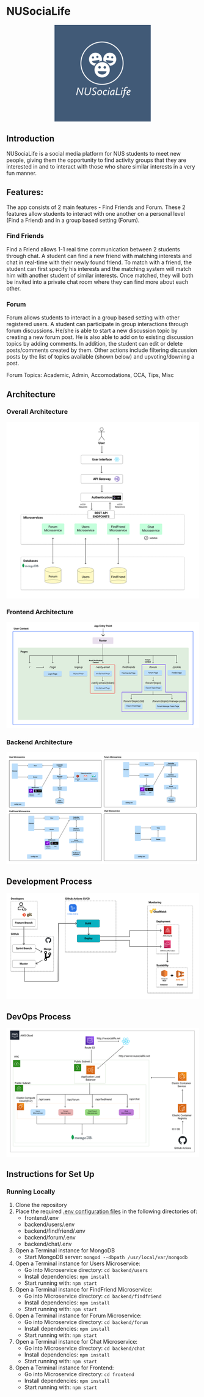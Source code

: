 # NUSociaLife

<p align="center">
  <img width=50% src="./resources/nusocialife_logo.png">
</p>

## Introduction

NUSociaLife is a social media platform for NUS students to meet new people, giving them the opportunity to find activity groups that they are interested in and to interact with those who share similar interests in a very fun manner.

## Features:

The app consists of 2 main features - Find Friends and Forum. These 2 features allow students to interact with one another on a personal level (Find a Friend) and in a group based setting (Forum).

### Find Friends

Find a Friend allows 1-1 real time communication between 2 students through chat. A student can find a new friend with matching interests and chat in real-time with their newly found friend. To match with a friend, the student can first specify his interests and the matching system will match him with another student of similar interests. Once matched, they will both be invited into a private chat room where they can find more about each other.

### Forum

Forum allows students to interact in a group based setting with other registered users. A student can participate in group interactions through forum discussions. He/she is able to start a new discussion topic by creating a new forum post. He is also able to add on to existing discussion topics by adding comments. In addition, the student can edit or delete posts/comments created by them. Other actions include filtering discussion posts by the list of topics available (shown below) and upvoting/downing a post.

Forum Topics: Academic, Admin, Accomodations, CCA, Tips, Misc

## Architecture

### Overall Architecture

![Overall Architecture](./resources/overall_architecture.jpg)

### Frontend Architecture

![Frontend Architecture](./resources/frontend_architecture.png)

### Backend Architecture

![Backend Architecture](./resources/backend_architecture.png)

## Development Process

![Development Process](./resources/developer_workflow.jpg)

## DevOps Process

![Devops Process](./resources/devops.png)

## Instructions for Set Up

### Running Locally

1. Clone the repository
2. Place the required [.env configuration files](https://docs.google.com/document/d/1Kgf9j4RT0TBOU4U45sq1R8ta0S2wVOeZ_JKx1ItLvy4/edit?usp=sharing) in the following directories of:
   - frontend/.env
   - backend/users/.env
   - backend/findfriend/.env
   - backend/forum/.env
   - backend/chat/.env
3. Open a Terminal instance for MongoDB
   - Start MongoDB server: `mongod --dbpath /usr/local/var/mongodb `
4. Open a Terminal instance for Users Microservice:
   - Go into Microservice directory: `cd backend/users`
   - Install dependencies: `npm install`
   - Start running with: `npm start`
5. Open a Terminal instance for FindFriend Microservice:
   - Go into Microservice directory: `cd backend/findfriend`
   - Install dependencies: `npm install`
   - Start running with: `npm start`
6. Open a Terminal instance for Forum Microservice:
   - Go into Microservice directory: `cd backend/forum`
   - Install dependencies: `npm install`
   - Start running with: `npm start`
7. Open a Terminal instance for Chat Microservice:
   - Go into Microservice directory: `cd backend/chat`
   - Install dependencies: `npm install`
   - Start running with: `npm start`
8. Open a Terminal instance for Frontend:
   - Go into Microservice directory: `cd frontend`
   - Install dependencies: `npm install`
   - Start running with: `npm start`
